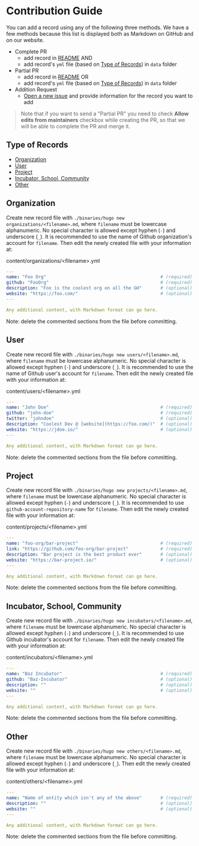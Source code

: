 # Contribution Guide

You can add a record using any of the following three methods. We have a few methods because this list is displayed both as Markdown on GitHub and on our website.

- Complete PR
  - add record in [README](https://github.com/opensourcecities/montreal/blob/master/README.md) AND
  - add record's `yml` file (based on [Type of Records](#type-of-records)) in `data` folder
- Partial PR
  - add record in [README](https://github.com/opensourcecities/montreal/blob/master/README.md) OR
  - add record's `yml` file (based on [Type of Records](#type-of-records)) in `data` folder
- Addition Request
  - [Open a new issue](https://github.com/RichardLitt/open-source-montreal/issues/new) and provide information for the record you want to add

> Note that if you want to send a "Partial PR" you need to check **Allow edits from maintainers** checkbox while creating the PR, so that we will be able to complete the PR and merge it.

## Type of Records

- [Organization](#organization)
- [User](#user)
- [Project](#project)
- [Incubator, School, Community](#incubator-school-community)
- [Other](#other)

## Organization

Create new record file with `./binaries/hugo new organizations/<filename>.md`, where `filename` must be lowercase alphanumeric. No special character is allowed except hyphen (`-`) and underscore (`_`). It is recommended to use the name of Github organization's account for `filename`. Then edit the newly created file with your information at:

content/organizations/&lt;filename&gt;.yml

```yml
---
name: "Foo Org"                                           # (required) alphanumeric with spaces
github: "FooOrg"                                          # (required) github-account-without-spaces
description: "Foo is the coolest org on all the GH"       # (optional)
website: "https://foo.com/"                               # (optional)
---

Any additional content, with Markdown format can go here.
```

Note: delete the commented sections from the file before committing.

## User

Create new record file with `./binaries/hugo new users/<filename>.md`, where `filename` must be lowercase alphanumeric. No special character is allowed except hyphen (`-`) and underscore (`_`). It is recommended to use the name of Github user's account for `filename`. Then edit the newly created file with your information at:

content/users/&lt;filename&gt;.yml

```yml
---
name: "John Doe"                                          # (required) alphanumeric with spaces
github: "john-doe"                                        # (required) github-account-without-spaces
twitter: "johndoe"                                        # (optional) twitter-account-without-spaces
description: "Coolest Dev @ [website](https://foo.com/)"  # (optional)
website: "https://jdoe.io/"                               # (optional)
---

Any additional content, with Markdown format can go here.
```

Note: delete the commented sections from the file before committing.

## Project

Create new record file with `./binaries/hugo new projects/<filename>.md`, where `filename` must be lowercase alphanumeric. No special character is allowed except hyphen (`-`) and underscore (`_`). It is recommended to use `github-account-repository-name` for `filename`. Then edit the newly created file with your information at:

content/projects/&lt;filename&gt;.yml

```yml
---
name: "foo-org/bar-project"                               # (required) recommended "github-account/repository-name"
link: "https://github.com/foo-org/bar-project"            # (required) full url link to the project
description: "Bar project is the best product ever"       # (optional)
website: "https://bar-project.io/"                        # (optional)
---

Any additional content, with Markdown format can go here.
```

Note: delete the commented sections from the file before committing.

## Incubator, School, Community

Create new record file with `./binaries/hugo new incubators/<filename>.md`, where `filename` must be lowercase alphanumeric. No special character is allowed except hyphen (`-`) and underscore (`_`). It is recommended to use Github incubator's account for `filename`. Then edit the newly created file with your information at:

content/incubators/&lt;filename&gt;.yml

```yml
---
name: "Baz Incubator"                                     # (required) alphanumeric with spaces
github: "Baz-Incubator"                                   # (optional) github-account-without-spaces
description: ""                                           # (optional)
website: ""                                               # (optional)
---

Any additional content, with Markdown format can go here.
```

Note: delete the commented sections from the file before committing.

## Other

Create new record file with `./binaries/hugo new others/<filename>.md`, where `filename` must be lowercase alphanumeric. No special character is allowed except hyphen (`-`) and underscore (`_`). Then edit the newly created file with your information at:

content/others/&lt;filename&gt;.yml

```yml
---
name: "Name of entity which isn't any of the above"       # (required) alphanumeric with spaces
description: ""                                           # (optional)
website: ""                                               # (optional)
---

Any additional content, with Markdown format can go here.
```

Note: delete the commented sections from the file before committing.